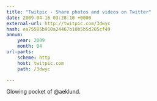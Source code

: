 ```yaml
---
title: "Twitpic - Share photos and videos on Twitter"
date: 2009-04-16 03:28:10 +0000
external-url: http://twitpic.com/3dwyc
hash: ea75585b910a24467b10b5b5d205cf49
annum:
    year: 2009
    month: 04
url-parts:
    scheme: http
    host: twitpic.com
    path: /3dwyc

---
```


Glowing pocket of @aeklund.  
